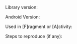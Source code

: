 Library version:

Android Version:

Used in [F]ragment or [A]ctivity:

Steps to reproduce (if any):

